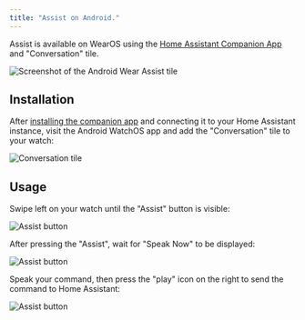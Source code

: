 ```yaml
---
title: "Assist on Android."
---
```


Assist is available on WearOS using the [Home Assistant Companion App](https://companion.home-assistant.io/) and "Conversation" tile.

<img src="/images/assist/android_watch.png" alt="Screenshot of the Android Wear Assist tile" class="no-shadow" />

## Installation

After [installing the companion app](https://companion.home-assistant.io/docs/getting_started/) and connecting it to your Home Assistant instance, visit the Android WatchOS app and add the "Conversation" tile to your watch:

![Conversation tile](/images/assist/android_tile.jpg)


## Usage

Swipe left on your watch until the "Assist" button is visible:

![Assist button](/images/assist/android_watch_1.png)

After pressing the "Assist", wait for "Speak Now" to be displayed:

![Assist button](/images/assist/android_watch_2.png)

Speak your command, then press the "play" icon on the right to send the command to Home Assistant:

![Assist button](/images/assist/android_watch_3.png)
